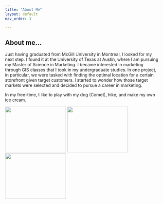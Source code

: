 ```yaml
---
title: "About Me"
layout: default
nav_order: 1

---
```

## About me...

Just having graduated from McGill University in Montreal, I looked for my next step. I found it at the University of Texas at Austin, where I am pursuing my Master of Science in Marketing. I became interested in marketing through GIS classes that I took in my undergraduate studies. In one project, in particular, we were tasked with finding the optimal location for a certain storefront given  target customers. I started to wonder how those target markets were selected and decided to pursue a career in marketing. 

In my free-time, I like to play with my dog (Comet), hike, and make my own ice cream. 

<img src="https://user-images.githubusercontent.com/76073032/102831904-89cbb300-43b2-11eb-8fc5-bb9dc2e44635.png" width="200" height="150" />
<img src="https://user-images.githubusercontent.com/76073032/102831727-1aee5a00-43b2-11eb-800a-b1d51a17c7cd.png" width="200" height="150" />
<img src="https://user-images.githubusercontent.com/76073032/102831752-28a3df80-43b2-11eb-9a14-0083cf4067ec.png" width="200" height="150" />

